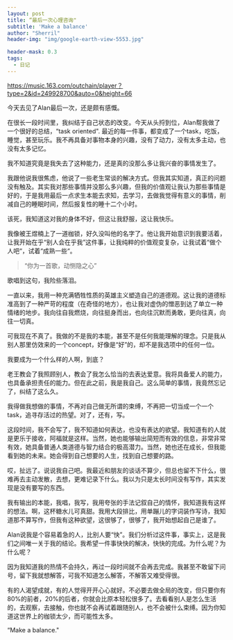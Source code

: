 ```yaml
---
layout: post
title: “最后一次心理咨询"
subtitle: 'Make a balance'
author: "Sherril"
header-img: "img/google-earth-view-5553.jpg"

header-mask: 0.3
tags:
  - 日记
---
```


https://music.163.com/outchain/player？type=2&id=249928700&auto=0&height=66


今天去见了Alan最后一次，还是颇有感慨。

在很长一段时间里，我纠结于自己状态的改变。今天从头捋到位，Alan帮我做了一个很好的总结，“task oriented". 最近的每一件事，都变成了一个task，吃饭，睡觉，甚至玩乐。我不再具备对事物本身的兴趣，没有了动力，没有太多主动，也没有太多记忆。

我不知道究竟是我失去了这种能力，还是真的没那么多让我兴奋的事情发生了。

我跟他说我很焦虑，他说了一些老生常谈的解决方式。但我其实知道，真正的问题没有触及。其实我对那些事情并没那么多兴趣，但我的价值观让我认为那些事情是好的，于是我用最后一点求生本能去求知，去学习，去做我觉得有意义的事情，削减自己的睡眠时间，然后报复性的睡十二个小时。

该死，我知道这对我的身体不好，但这让我舒服，这让我快乐。

我像被王煜楠上了一道枷锁，好久没叫他的名字了。他让我开始意识到我要活着，让我开始在乎“别人会在乎我”这件事，让我纯粹的价值观变复杂，让我试着“做个人吧“，试着“成熟一些“。

> “你为一首歌，动恻隐之心”

歌唱到这句，我险些落泪。

一直以来，我用一种充满牺牲性质的英雄主义塑造自己的道德观。这让我的道德标准高到了一种严苛的程度（在奇怪的地方），也让我对虚伪的憎恶到达了单立一种情绪的地步。我向往自我燃烧，向往挺身而出，也向往沉默而勇敢，更向往真，向往一切真。

可我现在不真了。我做的不是我的本能，甚至不是任何我能理解的理念。只是我从别人那里仿效来的一个concept，好像是“好”的，却不是我选项中的任何一位。

我要成为一个什么样的人啊，到底？

老王教会了我照顾别人，教会了我怎么恰当的去表达爱意。我将具备爱人的能力，也具备承担责任的能力。但在此之前，我是我自己。这么简单的事情，我竟然忘记了，纠结了这么久。

我得做我想做的事情，不再对自己做无所谓的束缚，不再把一切当成一个一个task，追寻存活过的热望。对了，还有，写。

这段时间，我不会写了，我不知道如何表达，也没有表达的欲望。我知道有的人就是更乐于接收，阿福就是这样。当然，她也能够输出简短而有效的信息，非常非常有效，她具备普通人类道德与智力结合的极高潜力。当然，她也还在成长，但我能看到她的未来。她会得到自己想要的人生，找到自己想要的路。

哎，扯远了。说说我自己吧。我最近和朋友的谈话不算少，但总也留不下什么，很难再去主动发散，去想，更难记录下什么。我以为只是太长时间没有写作，其实发现是没有要写的东西。

我有输出的本能，我唱，我写，我用夸张的手法记叙自己的情怀，我知道我有这样的想法。啊，这杯糖水儿可真甜。我用大段排比，用单蹦儿的字词装作写诗，我知道那不算写作，但我有这种欲望，这很够了，很够了，我开始想起自己是谁了。

Alan说我是个容易着急的人，比别人要“快”。我们分析过这件事，事实上，这是我们之间唯一关于我的结论。我希望一件事快快的解决，快快的完成。为什么呢？为什么呢？

因为我知道我的热情不会持久，再过一段时间就不会再去完成。我甚至不敢留下问号，留下我就想解答，可我不知道怎么解答，不解答又难受得很。

有的人渴望成就，有的人觉得开开心心就好。不必要去做全局的改变，但只要你有80%的前者，20%的后者，你就会比原本轻松很多了。去看看别人是怎么生活的，去观察，去接触，你也就不会再试着跟随别人，也不会被什么束缚。因为你知道这世界上的枷锁太少，而可能性太多。

“Make a balance."
